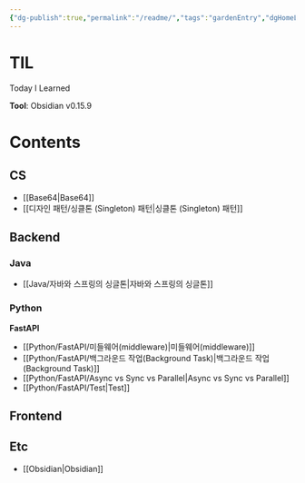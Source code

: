 ```yaml
---
{"dg-publish":true,"permalink":"/readme/","tags":"gardenEntry","dgHomeLink":true,"dgPassFrontmatter":false}
---
```



# TIL
Today I Learned

**Tool**: Obsidian v0.15.9

# Contents
## CS
- [[Base64|Base64]]
- [[디자인 패턴/싱클톤 (Singleton) 패턴|싱클톤 (Singleton) 패턴]]

## Backend
### Java
- [[Java/자바와 스프링의 싱글톤|자바와 스프링의 싱글톤]]

### Python
**FastAPI**
- [[Python/FastAPI/미들웨어(middleware)|미들웨어(middleware)]]
- [[Python/FastAPI/백그라운드 작업(Background Task)|백그라운드 작업(Background Task)]]
- [[Python/FastAPI/Async vs Sync vs Parallel|Async vs Sync vs Parallel]]
- [[Python/FastAPI/Test|Test]]

## Frontend

## Etc
- [[Obsidian|Obsidian]]